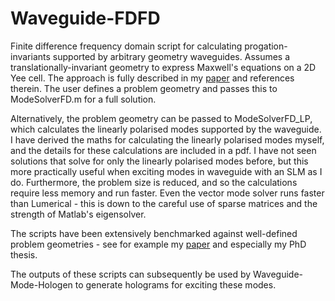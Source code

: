 # Waveguide-FDFD

Finite difference frequency domain script for calculating progation-invariants supported by arbitrary geometry waveguides. Assumes a translationally-invariant geometry to express Maxwell's equations on a 2D Yee cell. The approach is fully described in my [paper](https://doi.org/10.1109/JLT.2021.3124469) and references therein. The user defines a problem geometry and passes this to ModeSolverFD.m for a full solution. 

Alternatively, the problem geometry can be passed to ModeSolverFD_LP, which calculates the linearly polarised modes supported by the waveguide. I have derived the maths for calculating the linearly polarised modes myself, and the details for these calculations are included in a pdf. I have not seen solutions that solve for only the linearly polarised modes before, but this more practically useful when exciting modes in waveguide with an SLM as I do. Furthermore, the problem size is reduced, and so the calculations require less memory and run faster. Even the vector mode solver runs faster than Lumerical - this is down to the careful use of sparse matrices and the strength of Matlab's eigensolver.

The scripts have been extensively benchmarked against well-defined problem geometries - see for example my [paper](https://doi.org/10.1109/JLT.2021.3124469) and especially my PhD thesis.

The outputs of these scripts can subsequently be used by Waveguide-Mode-Hologen to generate holograms for exciting these modes.
